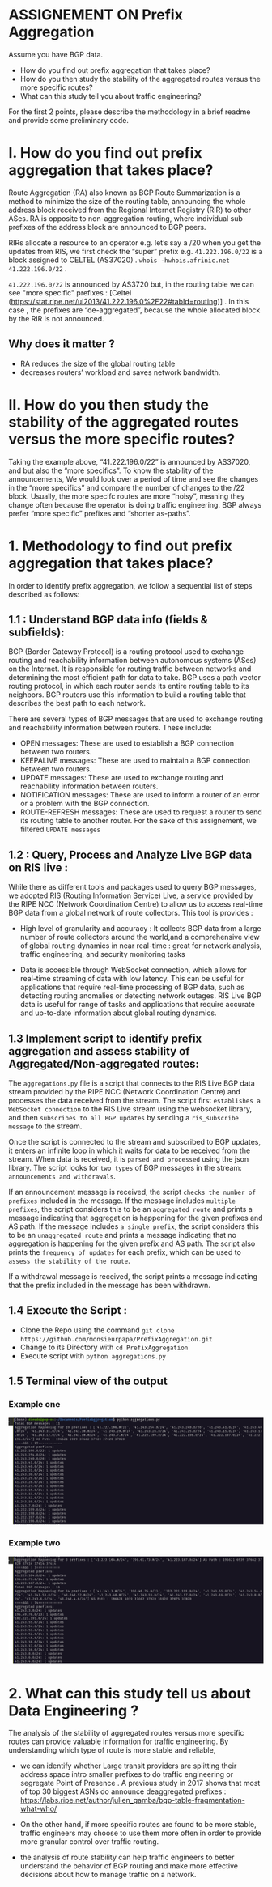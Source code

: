 # ASSIGNEMENT ON Prefix Aggregation
Assume you have BGP data.
- How do you find out prefix aggregation that takes place?
- How do you then study the stability of the aggregated routes versus the more specific routes?
- What can this study tell you about traffic engineering?

For the first 2 points, please describe the methodology in a brief readme and provide some preliminary code.

# I. How do you find out prefix aggregation that takes place?
Route Aggregation (RA) also known as BGP Route Summarization is a method to minimize the size of the routing table, announcing the whole address block received from the Regional Internet Registry (RIR) to other ASes. RA is opposite to non-aggregation routing, where individual sub-prefixes of the address block are announced to BGP peers.

RIRs allocate a resource to an operator e.g. let’s say a /20 when you get the updates from RIS, we first check the “super” prefix
e.g. `41.222.196.0/22` is a block assigned to CELTEL (AS37020) . `whois -hwhois.afrinic.net 41.222.196.0/22` . 

`41.222.196.0/22` is announced by AS3720 but, in the routing table we can see "more specific" prefixes : [Celtel (https://stat.ripe.net/ui2013/41.222.196.0%2F22#tabId=routing)] .
In this case ,  the prefixes are “de-aggregated”, because the whole allocated block by the RIR is not announced.


## Why does it matter ?
 - RA reduces the size of the global routing table
  - decreases routers’ workload and saves network bandwidth.
  
  # II. How do you then study the stability of the aggregated routes versus the more specific routes?
  Taking the example above, “41.222.196.0/22” is announced by AS37020, and but also the “more specifics”. To know the stability of the announcements, We would look over a period of time and see the changes in the “more specifics” and compare the number of changes to the /22 block. Usually,  the more specifc routes are more “noisy”, meaning they change often because the operator is doing traffic engineering. BGP always prefer “more specific” prefixes and “shorter as-paths”.
  

# 1. Methodology to find out prefix aggregation that takes place?

In order to identify prefix aggregation, we follow a sequential list of steps described as follows:
## 1.1 : Understand BGP data info (fields & subfields):
BGP (Border Gateway Protocol) is a routing protocol used to exchange routing and reachability information between autonomous systems (ASes) on the Internet. It is responsible for routing traffic between networks and determining the most efficient path for data to take. BGP uses a path vector routing protocol, in which each router sends its entire routing table to its neighbors. BGP routers use this information to build a routing table that describes the best path to each network.

There are several types of BGP messages that are used to exchange routing and reachability information between routers. These include:

- OPEN messages: These are used to establish a BGP connection between two routers.
- KEEPALIVE messages: These are used to maintain a BGP connection between two routers.
- UPDATE messages: These are used to exchange routing and reachability information between routers.
- NOTIFICATION messages: These are used to inform a router of an error or a problem with the BGP connection.
- ROUTE-REFRESH messages: These are used to request a router to send its routing table to another router.
For the sake of this assignement, we filtered `UPDATE messages` 

## 1.2 : Query, Process and Analyze Live BGP data on RIS live :
While there as different tools and packages used to query BGP messages, we adopted RIS (Routing Information Service) Live, a service provided by the RIPE NCC (Network Coordination Centre) to allow us to access real-time BGP data from a global network of route collectors. 
This tool is provides :
- High level of granularity and accuracy : It collects BGP data from a large number of route collectors around the world,and a comprehensive view of global routing dynamics in near real-time : great for network analysis, traffic engineering, and security monitoring tasks

- Data is accessible through WebSocket connection, which allows for real-time streaming of data with low latency. This can be useful for applications that require real-time processing of BGP data, such as detecting routing anomalies or detecting network outages.
RIS Live BGP data is useful for range of tasks and applications that require accurate and up-to-date information about global routing dynamics.


## 1.3 Implement script to identify prefix aggregation and assess stability of Aggregated/Non-aggregated routes:
The `aggregations.py` file is a script that connects to the RIS Live BGP data stream provided by the RIPE NCC (Network Coordination Centre) and processes the data received from the stream. The script first `establishes a WebSocket connection` to the RIS Live stream using the websocket library, and then `subscribes to all BGP updates` by sending a `ris_subscribe message` to the stream.

Once the script is connected to the stream and subscribed to BGP updates, it enters an infinite loop in which it waits for data to be received from the stream. When data is received, it is `parsed and processed` using the json library. The script looks for `two types` of BGP messages in the stream: `announcements and withdrawals`.

If an announcement message is received, the script `checks the number of prefixes` included in the message. If the message includes `multiple prefixes`, the script considers this to be an `aggregated route` and prints a message indicating that aggregation is happening for the given prefixes and AS path. If the message includes `a single prefix`, the script considers this to be an `unaggregated route` and prints a message indicating that no aggregation is happening for the given prefix and AS path. The script also prints the `frequency of updates` for each prefix, which can be used to `assess the stability of the route`.

If a withdrawal message is received, the script prints a message indicating that the prefix included in the message has been withdrawn.

## 1.4 Execute the Script :
- Clone the Repo using the command `git clone https://github.com/monsieurpapa/PrefixAggregation.git`
- Change to its Directory with  `cd PrefixAggregation`
- Execute script with `python aggregations.py`

## 1.5 Terminal view of the output
### Example one
![Image](output1.png)

### Example two
![Image](output2.png)


# 2. What can this study tell us about Data Engineering ?

The analysis of the stability of aggregated routes versus more specific routes can provide valuable information for traffic engineering. 
By understanding which type of route is more stable and reliable,

-  we can identify whether Large transit providers are splitting their address space intro smaller prefixes to do traffic engineering or segregate Point of Presence .
A previous study in 2017 shows that most of top 30 biggest ASNs do announce deaggregated prefixes : https://labs.ripe.net/author/julien_gamba/bgp-table-fragmentation-what-who/
- On the other hand, if more specific routes are found to be more stable, traffic engineers may choose to use them more often in order to provide more granular control over traffic routing. 

- the analysis of route stability can help traffic engineers to better understand the behavior of BGP routing and make more effective decisions about how to manage traffic on a network.

